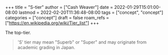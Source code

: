 +++
title = "S-tier"
author = ["Cash Weaver"]
date = 2022-01-29T15:01:00-08:00
lastmod = 2022-02-20T11:36:48-08:00
tags = ["concept", "concept"]
categories = ["concept"]
draft = false
roam_refs = ["https://en.wikipedia.org/wiki/Tier_list"]
+++

The top-tier.

> 'S' tier may mean "Superb" or "Super" and may originate from academic grading in Japan.
